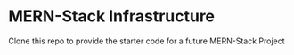 # MERN-Stack Infrastructure

Clone this repo to provide the starter code for a future 
MERN-Stack Project
